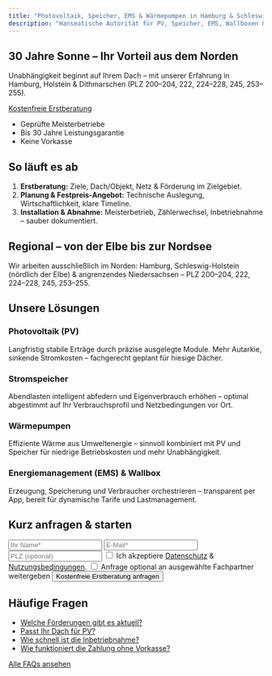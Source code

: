 ```yaml
---
title: "Photovoltaik, Speicher, EMS & Wärmepumpen in Hamburg & Schleswig-Holstein | OWN THE SUN"
description: "Hanseatische Autorität für PV, Speicher, EMS, Wallboxen & Wärmepumpen – ausschließlich im PLZ-Gebiet 200–204, 222, 224–228, 245, 253–255. Souveräne Beratung, geprüfte Meisterbetriebe, keine Vorkasse."
---
```


<section class="hero">
  <h1>30 Jahre Sonne – Ihr Vorteil aus dem Norden</h1>
  <p>Unabhängigkeit beginnt auf Ihrem Dach – mit unserer Erfahrung in Hamburg, Holstein & Dithmarschen (PLZ 200–204, 222, 224–228, 245, 253–255).</p>
  <a class="btn" href="/kontakt/">Kostenfreie Erstberatung</a>
</section>

<section class="trust" aria-label="Vertrauen">
  <ul>
    <li>Geprüfte Meisterbetriebe</li>
    <li>Bis 30 Jahre Leistungsgarantie</li>
    <li>Keine Vorkasse</li>
  </ul>
</section>

<section class="steps">
  <h2>So läuft es ab</h2>
  <ol>
    <li><strong>Erstberatung:</strong> Ziele, Dach/Objekt, Netz & Förderung im Zielgebiet.</li>
    <li><strong>Planung & Festpreis-Angebot:</strong> Technische Auslegung, Wirtschaftlichkeit, klare Timeline.</li>
    <li><strong>Installation & Abnahme:</strong> Meisterbetrieb, Zählerwechsel, Inbetriebnahme – sauber dokumentiert.</li>
  </ol>
</section>

<section class="region">
  <h2>Regional – von der Elbe bis zur Nordsee</h2>
  <p>Wir arbeiten ausschließlich im Norden: Hamburg, Schleswig-Holstein (nördlich der Elbe) & angrenzendes Niedersachsen – PLZ 200–204, 222, 224–228, 245, 253–255.</p>
</section>

<section class="products">
  <h2>Unsere Lösungen</h2>

  <h3>Photovoltaik (PV)</h3>
  <p>Langfristig stabile Erträge durch präzise ausgelegte Module. Mehr Autarkie, sinkende Stromkosten – fachgerecht geplant für hiesige Dächer.</p>

  <h3>Stromspeicher</h3>
  <p>Abendlasten intelligent abfedern und Eigenverbrauch erhöhen – optimal abgestimmt auf Ihr Verbrauchsprofil und Netzbedingungen vor Ort.</p>

  <h3>Wärmepumpen</h3>
  <p>Effiziente Wärme aus Umweltenergie – sinnvoll kombiniert mit PV und Speicher für niedrige Betriebskosten und mehr Unabhängigkeit.</p>

  <h3>Energiemanagement (EMS) & Wallbox</h3>
  <p>Erzeugung, Speicherung und Verbraucher orchestrieren – transparent per App, bereit für dynamische Tarife und Lastmanagement.</p>
</section>

<section class="inline-lead" aria-label="Schnellanfrage">
  <h2>Kurz anfragen & starten</h2>
  <form id="lead-inline" action="https://automation.ownthesun.de/webhook/lead" method="post" accept-charset="utf-8">
    <input type="text" name="name" placeholder="Ihr Name*" required>
    <input type="email" name="email" placeholder="E-Mail*" required>
    <input type="text" name="zip" placeholder="PLZ (optional)" pattern="[0-9]{5}">
    <input type="hidden" name="source" value="homepage-inline">
    <input type="hidden" name="page_url" value="{{ .Permalink }}">
    <input type="hidden" name="timestamp" value="{{ now }}">
    <label class="checkbox small">
      <input type="checkbox" name="legal_accept" value="yes" required>
      Ich akzeptiere <a href="/datenschutz/" target="_blank" rel="noopener">Datenschutz</a> & <a href="/nutzungsbedingungen/" target="_blank" rel="noopener">Nutzungsbedingungen</a>.
    </label>
    <label class="checkbox small">
      <input type="checkbox" name="partner_share_optin" value="yes">
      Anfrage optional an ausgewählte Fachpartner weitergeben
    </label>
    <div style="position:absolute; left:-5000px;" aria-hidden="true">
      <input type="text" name="website" tabindex="-1" autocomplete="off">
    </div>
    <button type="submit" class="btn">Kostenfreie Erstberatung anfragen</button>
  </form>
</section>

<section class="faq-teaser">
  <h2>Häufige Fragen</h2>
  <ul>
    <li><a href="/faq/#foerderung">Welche Förderungen gibt es aktuell?</a></li>
    <li><a href="/faq/#dach">Passt Ihr Dach für PV?</a></li>
    <li><a href="/faq/#zeit">Wie schnell ist die Inbetriebnahme?</a></li>
    <li><a href="/faq/#zahlung">Wie funktioniert die Zahlung ohne Vorkasse?</a></li>
  </ul>
  <a class="btn-secondary" href="/faq/">Alle FAQs ansehen</a>
</section>

<script>
  window.dataLayer = window.dataLayer || [];
  document.getElementById('lead-inline')?.addEventListener('submit', function(){
    window.dataLayer.push({
      event:'lead_submit', form_location:'homepage_inline',
      consent_partner_share: !!document.querySelector('#lead-inline input[name="partner_share_optin"]:checked')
    });
  });
</script>

